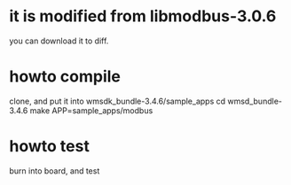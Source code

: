 # it is modified from libmodbus-3.0.6
  you can download it to diff.

# howto compile
  clone, and put it into wmsdk_bundle-3.4.6/sample_apps
  cd wmsd_bundle-3.4.6
  make APP=sample_apps/modbus

# howto test
  burn into board, and test
